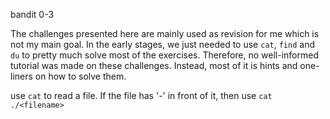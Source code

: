 bandit 0-3

The challenges presented here are mainly used as revision for me which is not my main goal.
In the early stages, we just needed to use `cat`, `find` and `du` to pretty much solve most of the exercises. 
Therefore, no well-informed tutorial was made on these challenges. Instead, most of it is hints and one-liners on how to solve them.

use `cat` to read a file. If the file has '-' in front of it, then use `cat ./<filename>`
